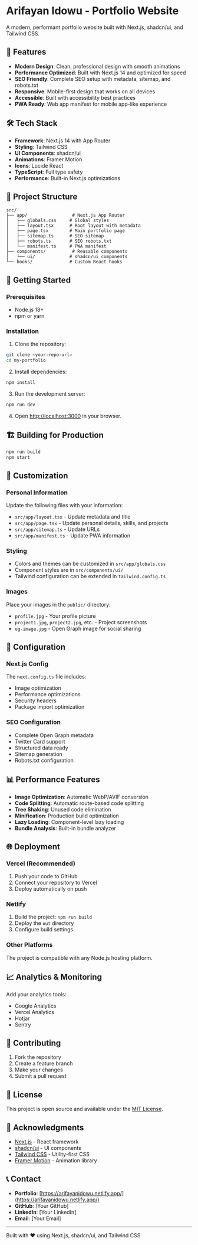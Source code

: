 # Arifayan Idowu - Portfolio Website

A modern, performant portfolio website built with Next.js, shadcn/ui, and Tailwind CSS.

## 🚀 Features

- **Modern Design**: Clean, professional design with smooth animations
- **Performance Optimized**: Built with Next.js 14 and optimized for speed
- **SEO Friendly**: Complete SEO setup with metadata, sitemap, and robots.txt
- **Responsive**: Mobile-first design that works on all devices
- **Accessible**: Built with accessibility best practices
- **PWA Ready**: Web app manifest for mobile app-like experience

## 🛠️ Tech Stack

- **Framework**: Next.js 14 with App Router
- **Styling**: Tailwind CSS
- **UI Components**: shadcn/ui
- **Animations**: Framer Motion
- **Icons**: Lucide React
- **TypeScript**: Full type safety
- **Performance**: Built-in Next.js optimizations

## 📁 Project Structure

```
src/
├── app/                 # Next.js App Router
│   ├── globals.css     # Global styles
│   ├── layout.tsx      # Root layout with metadata
│   ├── page.tsx        # Main portfolio page
│   ├── sitemap.ts      # SEO sitemap
│   ├── robots.ts       # SEO robots.txt
│   └── manifest.ts     # PWA manifest
├── components/          # Reusable components
│   └── ui/             # shadcn/ui components
└── hooks/              # Custom React hooks
```

## 🚀 Getting Started

### Prerequisites

- Node.js 18+ 
- npm or yarn

### Installation

1. Clone the repository:
```bash
git clone <your-repo-url>
cd my-portfolio
```

2. Install dependencies:
```bash
npm install
```

3. Run the development server:
```bash
npm run dev
```

4. Open [http://localhost:3000](http://localhost:3000) in your browser.

## 🏗️ Building for Production

```bash
npm run build
npm start
```

## 📱 Customization

### Personal Information
Update the following files with your information:
- `src/app/layout.tsx` - Update metadata and title
- `src/app/page.tsx` - Update personal details, skills, and projects
- `src/app/sitemap.ts` - Update URLs
- `src/app/manifest.ts` - Update PWA information

### Styling
- Colors and themes can be customized in `src/app/globals.css`
- Component styles are in `src/components/ui/`
- Tailwind configuration can be extended in `tailwind.config.ts`

### Images
Place your images in the `public/` directory:
- `profile.jpg` - Your profile picture
- `project1.jpg`, `project2.jpg`, etc. - Project screenshots
- `og-image.jpg` - Open Graph image for social sharing

## 🔧 Configuration

### Next.js Config
The `next.config.ts` file includes:
- Image optimization
- Performance optimizations
- Security headers
- Package import optimization

### SEO Configuration
- Complete Open Graph metadata
- Twitter Card support
- Structured data ready
- Sitemap generation
- Robots.txt configuration

## 📊 Performance Features

- **Image Optimization**: Automatic WebP/AVIF conversion
- **Code Splitting**: Automatic route-based code splitting
- **Tree Shaking**: Unused code elimination
- **Minification**: Production build optimization
- **Lazy Loading**: Component-level lazy loading
- **Bundle Analysis**: Built-in bundle analyzer

## 🌐 Deployment

### Vercel (Recommended)
1. Push your code to GitHub
2. Connect your repository to Vercel
3. Deploy automatically on push

### Netlify
1. Build the project: `npm run build`
2. Deploy the `out` directory
3. Configure build settings

### Other Platforms
The project is compatible with any Node.js hosting platform.

## 📈 Analytics & Monitoring

Add your analytics tools:
- Google Analytics
- Vercel Analytics
- Hotjar
- Sentry

## 🤝 Contributing

1. Fork the repository
2. Create a feature branch
3. Make your changes
4. Submit a pull request

## 📄 License

This project is open source and available under the [MIT License](LICENSE).

## 🙏 Acknowledgments

- [Next.js](https://nextjs.org/) - React framework
- [shadcn/ui](https://ui.shadcn.com/) - UI components
- [Tailwind CSS](https://tailwindcss.com/) - Utility-first CSS
- [Framer Motion](https://www.framer.com/motion/) - Animation library

## 📞 Contact

- **Portfolio**: [https://arifayanidowu.netlify.app/](https://arifayanidowu.netlify.app/)
- **GitHub**: [Your GitHub]
- **LinkedIn**: [Your LinkedIn]
- **Email**: [Your Email]

---

Built with ❤️ using Next.js, shadcn/ui, and Tailwind CSS
